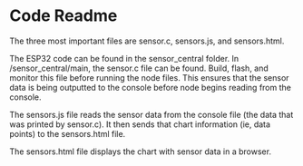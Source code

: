 # Code Readme

The three most important files are sensor.c, sensors.js, and sensors.html.

The ESP32 code can be found in the sensor_central folder. In /sensor_central/main, the sensor.c file can be found. Build, flash, and monitor this file before running the node files. This ensures that the sensor data is being outputted to the console before node begins reading from the console.

The sensors.js file reads the sensor data from the console file (the data that was printed by sensor.c). It then sends that chart information (ie, data points) to the sensors.html file. 

The sensors.html file displays the chart with sensor data in a browser. 
